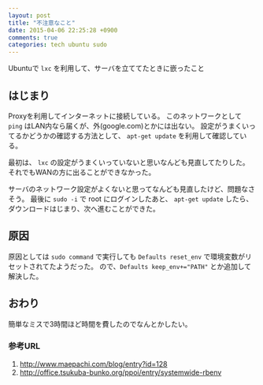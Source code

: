 ```yaml
---
layout: post
title: "不注意なこと"
date: 2015-04-06 22:25:28 +0900
comments: true
categories: tech ubuntu sudo
---
```


Ubuntuで `lxc` を利用して、サーバを立ててたときに嵌ったこと

## はじまり

Proxyを利用してインターネットに接続している。
このネットワークとして `ping` はLAN内なら届くが、外(google.com)とかには出ない。
設定がうまくいってるかどうかの確認する方法として、 `apt-get update` を利用して確認している。

最初は、 `lxc` の設定がうまくいっていないと思いなんども見直してたりした。
それでもWANの方に出ることができなかった。

サーバのネットワーク設定がよくないと思ってなんども見直したけど、問題なさそう。
最後に `sudo -i` で root にログインしたあと、 `apt-get update` したら、
ダウンロードはじまり、次へ進むことができた。

## 原因

原因としては `sudo command` で実行しても `Defaults reset_env` で環境変数がリセットされてたようだった。
ので、`Defaults keep_env+="PATH"` とか追加して解決した。

## おわり
簡単なミスで3時間ほど時間を費したのでなんとかしたい。

### 参考URL
1. http://www.maepachi.com/blog/entry?id=128
1. http://office.tsukuba-bunko.org/ppoi/entry/systemwide-rbenv
